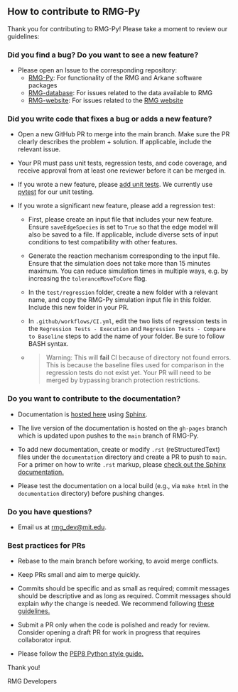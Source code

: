 ## How to contribute to RMG-Py

Thank you for contributing to RMG-Py! Please take a moment to review our guidelines:

### **Did you find a bug? Do you want to see a new feature?**

* Please open an Issue to the corresponding repository:
    * [RMG-Py](https://github.com/ReactionMechanismGenerator/RMG-Py/issues): For functionality of the RMG and Arkane software packages
    * [RMG-database](https://github.com/ReactionMechanismGenerator/RMG-database/issues): For issues related to the data available to RMG
    * [RMG-website](https://github.com/ReactionMechanismGenerator/RMG-website/issues): For issues related to the [RMG website](https://rmg.mit.edu)


### **Did you write code that fixes a bug or adds a new feature?**

* Open a new GitHub PR to merge into the main branch. Make sure the PR clearly describes the problem + solution. If applicable, include the relevant issue.

* Your PR must pass unit tests, regression tests, and code coverage, and receive approval from at least one reviewer before it can be merged in.

* If you wrote a new feature, please [add unit tests](https://github.com/ReactionMechanismGenerator/RMG-Py/tree/main/test/rmgpy). We currently use [pytest](https://docs.pytest.org/en/stable/) for our unit testing.

* If you wrote a significant new feature, please add a regression test:
    * First, please create an input file that includes your new feature. Ensure `saveEdgeSpecies` is set to `True` so that the edge model will also be saved to a file. If applicable, include diverse sets of input conditions to test compatibility with other features.
    * Generate the reaction mechanism corresponding to the input file. Ensure that the simulation does not take more than 15 minutes maximum. You can reduce simulation times in multiple ways, e.g. by increasing the `toleranceMoveToCore` flag.
    * In the `test/regression` folder, create a new folder with a relevant name, and copy the RMG-Py simulation input file in this folder. Include this new folder in your PR.
    * In `.github/workflows/CI.yml`, edit the two lists of regression tests in the `Regression Tests - Execution` and `Regression Tests - Compare to Baseline` steps to add the name of your folder. Be sure to follow BASH syntax.

    * > Warning: This will __fail__ CI because of directory not found errors. This is because the baseline files used for comparison in the regression tests do not exist yet. Your PR will need to be merged by bypassing branch protection restrictions.


### **Do you want to contribute to the documentation?**

* Documentation is [hosted here](http://reactionmechanismgenerator.github.io/RMG-Py/) using [Sphinx](https://www.sphinx-doc.org/en/master/). 

* The live version of the documentation is hosted on the `gh-pages` branch which is updated upon pushes to the `main` branch of RMG-Py.

* To add new documentation, create or modify `.rst` (reStructuredText) files under the `documentation` directory and create a PR to push to `main`. For a primer on how to write `.rst` markup, please [check out the Sphinx documentation.](https://www.sphinx-doc.org/en/master/usage/restructuredtext/basics.html)

* Please test the documentation on a local build (e.g., via `make html` in the `documentation` directory) before pushing changes.

### **Do you have questions?**

* Email us at rmg_dev@mit.edu.

###  **Best practices for PRs**

* Rebase to the main branch before working, to avoid merge conflicts.

* Keep PRs small and aim to merge quickly.

* Commits should be specific and as small as required; commit messages should be descriptive and as long as required. Commit messages should explain *why* the change is needed. We recommend following [these guidelines.](https://wiki.openstack.org/wiki/GitCommitMessages) 

* Submit a PR only when the code is polished and ready for review. Consider opening a draft PR for work in progress that requires collaborator input.

* Please follow the [PEP8 Python style guide.](https://peps.python.org/pep-0008/)

Thank you!

RMG Developers